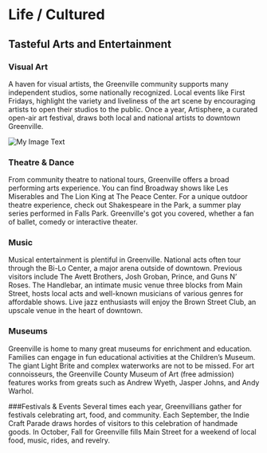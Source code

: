 # Life / Cultured

## Tasteful Arts and Entertainment

### Visual Art
A haven for visual artists, the Greenville community supports many independent studios, some nationally recognized. Local events like First Fridays, highlight the variety and liveliness of the art scene by encouraging artists to open their studios to the public. Once a year, Artisphere, a curated open-air art festival, draws both local and national artists to downtown Greenville.

![My Image Text](/images/cooking.jpg "Optional title") 
### Theatre & Dance
From community theatre to national tours, Greenville offers a broad performing arts experience. You can find Broadway shows like Les Miserables and The Lion King at The Peace Center. For a unique outdoor theatre experience, check out Shakespeare in the Park, a summer play series performed in Falls Park. Greenville's got you covered, whether a fan of ballet, comedy or interactive theater.

### Music
Musical entertainment is plentiful in Greenville.  National acts often tour through the Bi-Lo Center, a major arena outside of downtown. Previous visitors include The Avett Brothers, Josh Groban, Prince, and Guns N’ Roses. The Handlebar, an intimate music venue three blocks from Main Street, hosts local acts and well-known musicians of various genres for affordable shows. Live jazz enthusiasts will enjoy the Brown Street Club, an upscale venue in the heart of downtown.

### Museums
Greenville is home to many great museums for enrichment and education. Families can engage in fun educational activities at the Children’s Museum. The giant Light Brite and complex waterworks are not to be missed. For art connoisseurs, the Greenville County Museum of Art (free admission) features works from greats such as Andrew Wyeth, Jasper Johns, and Andy Warhol.

###Festivals & Events 
Several times each year, Greenvillians gather for festivals celebrating art, food, and community.  Each September, the Indie Craft Parade draws hordes of visitors to this celebration of handmade goods. In October, Fall for Greenville fills Main Street for a weekend of local food, music, rides, and revelry.
